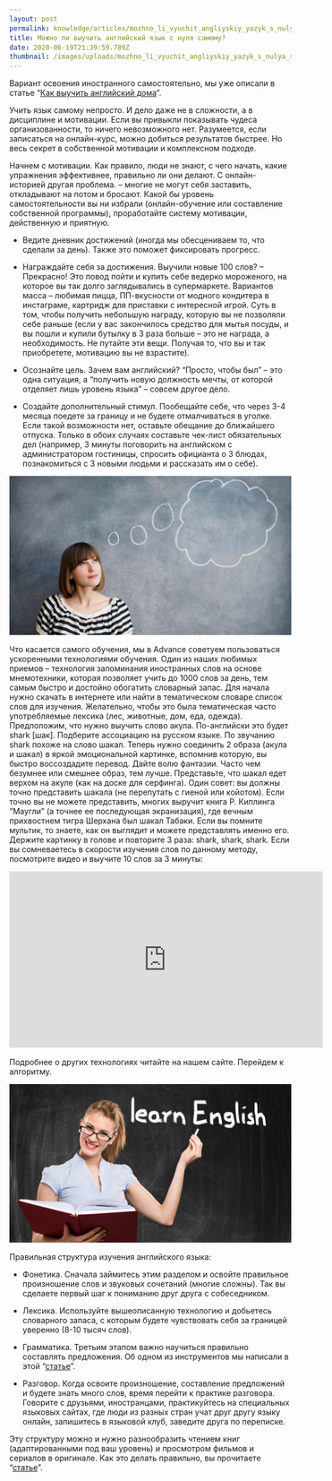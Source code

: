 ```yaml
---
layout: post
permalink: knowledge/articles/mozhno_li_vyuchit_angliyskiy_yazyk_s_nulya_samomu/index.html
title: Можно ли выучить английский язык с нуля самому?
date: 2020-06-19T21:39:59.789Z
thumbnail: /images/uploads/mozhno_li_vyuchit_angliyskiy_yazyk_s_nulya_samomu-01.jpg
---
```

Вариант освоения иностранного самостоятельно, мы уже описали в статье “[Как выучить английский дома](../../kak_vyuchit_angliyskiy_doma/index.html)”. 

Учить язык самому непросто. И дело даже не в сложности, а в дисциплине и мотивации. Если вы привыкли показывать чудеса организованности, то ничего невозможного нет. Разумеется, если записаться на онлайн-курс, можно добиться результатов быстрее. Но весь секрет в собственной мотивации и комплексном подходе. 

Начнем с мотивации. Как правило, люди не знают, с чего начать, какие упражнения эффективнее, правильно ли они делают. С онлайн-историей другая проблема. – многие не могут себя заставить, откладывают на потом и бросают. Какой бы уровень самостоятельности вы ни избрали (онлайн-обучение или составление собственной программы), проработайте систему мотивации, действенную и приятную. 

- Ведите дневник достижений (иногда мы обесцениваем то, что сделали за день). Также это поможет фиксировать прогресс.

- Награждайте себя за достижения. Выучили новые 100 слов? – Прекрасно! Это повод пойти и купить себе ведерко мороженого, на которое вы так долго заглядывались в супермаркете. Вариантов масса – любимая пицца, ПП-вкусности от модного кондитера в инстаграме, картридж для приставки с интересной игрой. Суть в том, чтобы получить небольшую награду, которую вы не позволяли себе раньше (если у вас закончилось средство для мытья посуды, и вы пошли и купили бутылку в 3 раза больше – это не награда, а необходимость. Не путайте эти вещи. Получая то, что вы и так приобретете, мотивацию вы не взрастите).

- Осознайте цель. Зачем вам английский? “Просто, чтобы был” – это одна ситуация, а “получить новую должность мечты, от которой отделяет лишь уровень языка” – совсем другое дело.

- Создайте дополнительный стимул. Пообещайте себе, что через 3-4 месяца поедете за границу и не будете отмалчиваться в уголке. Если такой возможности нет, оставьте обещание до ближайшего отпуска. Только в обоих случаях составьте чек-лист обязательных дел (например, 3 минуты поговорить на английском с администратором гостиницы, спросить официанта о 3 блюдах, познакомиться с 3 новыми людьми и рассказать им о себе). 

![](/images/uploads/mozhno_li_vyuchit_angliyskiy_yazyk_s_nulya_samomu-02.jpg)

Что касается самого обучения, мы в Advance советуем пользоваться ускоренными технологиями обучения. Один  из наших любимых приемов – технология запоминания иностранных слов на основе мнемотехники, которая позволяет учить до 1000 слов за день, тем самым быстро и достойно обогатить словарный запас. Для начала нужно скачать в интернете или найти в тематическом словаре список слов для изучения. Желательно, чтобы это была тематическая часто употребляемые лексика (лес, животные, дом, еда, одежда). Предположим, что нужно выучить слово акула. По-английски это будет shark [шак]. Подберите ассоциацию на русском языке. По звучанию shark похоже на слово шакал. Теперь нужно соединить 2 образа (акула и шакал) в яркой эмоциональной картинке, вспомнив которую, вы быстро воссоздадите перевод. Дайте волю фантазии. Часто чем безумнее или смешнее образ, тем лучше. Представьте, что шакал едет верхом на акуле (как на доске для серфинга). Один совет: вы должны точно представить шакала (не перепутать с гиеной или койотом). Если точно вы не можете представить, многих выручит книга Р. Киплинга “Маугли” (а точнее ее последующая экранизация), где вечным прихвостнем тигра Шерхана был шакал Табаки. Если вы помните мультик, то знаете, как он выглядит и можете представлять именно его. Держите картинку в голове и повторите 3 раза: shark, shark, shark. Если вы сомневаетесь в скорости изучения слов по данному методу, посмотрите видео и выучите 10 слов за 3 минуты:

<iframe width="560" height="315" src="https://www.youtube.com/embed/Oe4r_u9Ej9E" frameborder="0" allow="accelerometer; autoplay; encrypted-media; gyroscope; picture-in-picture" allowfullscreen></iframe>

Подробнее о других технологиях читайте на нашем сайте. Перейдем к алгоритму.

![](/images/uploads/mozhno_li_vyuchit_angliyskiy_yazyk_s_nulya_samomu-03.jpg)

Правильная структура изучения английского языка:

- Фонетика. Сначала займитесь этим разделом и освойте правильное произношение слов и звуковых сочетаний (многие сложны). Так вы сделаете первый шаг к пониманию друг друга с собеседником.

- Лексика. Используйте вышеописанную технологию и добьетесь словарного запаса, с которым будете чувствовать себя за границей уверенно (8-10 тысяч слов).

- Грамматика. Третьим этапом важно научиться правильно составлять предложения. Об одном из инструментов мы написали в этой “[статье](../kak_vyuchit_angliyskiy_s_nulya/index.html)”.

- Разговор. Когда освоите произношение, составление предложений и будете знать много слов, время перейти к практике разговора. Говорите с друзьями, иностранцами, практикуйтесь на специальных языковых сайтах, где люди из разных стран учат друг другу языку онлайн, запишитесь в языковой клуб, заведите друга по переписке. 

Эту структуру можно и нужно разнообразить чтением книг (адаптированными под ваш уровень) и просмотром фильмов и сериалов в оригинале. Как это делать правильно, вы прочитаете “[статье](/knowledge/articles/kak_uchit_angliyskiy_po_pesnyam_i_serialam/index.html)”.